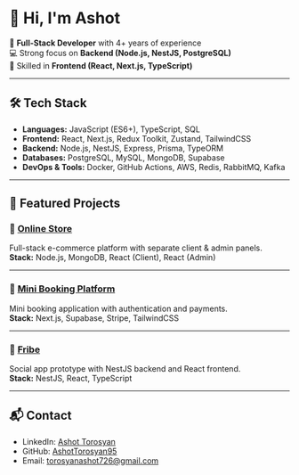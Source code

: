 # 👋 Hi, I'm Ashot

🚀 **Full-Stack Developer** with 4+ years of experience  
💻 Strong focus on **Backend (Node.js, NestJS, PostgreSQL)**  
🎨 Skilled in **Frontend (React, Next.js, TypeScript)**  

---

## 🛠️ Tech Stack
- **Languages:** JavaScript (ES6+), TypeScript, SQL  
- **Frontend:** React, Next.js, Redux Toolkit, Zustand, TailwindCSS  
- **Backend:** Node.js, NestJS, Express, Prisma, TypeORM  
- **Databases:** PostgreSQL, MySQL, MongoDB, Supabase  
- **DevOps & Tools:** Docker, GitHub Actions, AWS, Redis, RabbitMQ, Kafka  

---
## 🌟 Featured Projects

### 🔹 [Online Store](https://github.com/Ashottorosyan95/online-store)
Full-stack e-commerce platform with separate client & admin panels.  
**Stack:** Node.js, MongoDB, React (Client), React (Admin)

---

### 🔹 [Mini Booking Platform](https://github.com/Ashottorosyan95/mini-booking-platform)
Mini booking application with authentication and payments.  
**Stack:** Next.js, Supabase, Stripe, TailwindCSS

---

### 🔹 [Fribe](https://github.com/Ashottorosyan95/fribe-nest-react)
Social app prototype with NestJS backend and React frontend.  
**Stack:** NestJS, React, TypeScript

---

## 📬 Contact
- LinkedIn: [Ashot Torosyan](https://www.linkedin.com/in/ashot-torosyan-37356921b/)  
- GitHub: [AshotTorosyan95](https://github.com/Ashottorosyan95)  
- Email: torosyanashot726@gmail.com 
